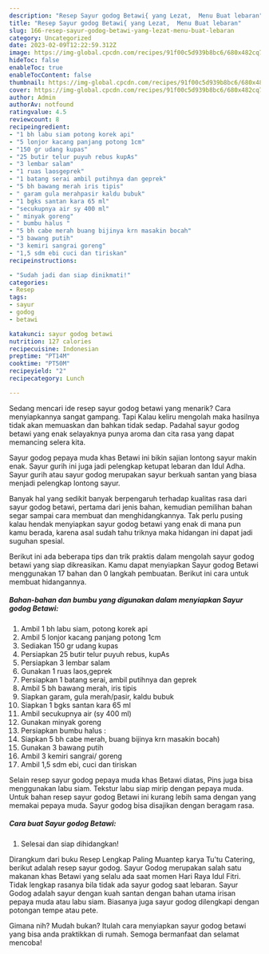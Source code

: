 ```yaml
---
description: "Resep Sayur godog Betawi{ yang Lezat,  Menu Buat lebaran"
title: "Resep Sayur godog Betawi{ yang Lezat,  Menu Buat lebaran"
slug: 166-resep-sayur-godog-betawi-yang-lezat-menu-buat-lebaran
category: Uncategorized
date: 2023-02-09T12:22:59.312Z
image: https://img-global.cpcdn.com/recipes/91f00c5d939b8bc6/680x482cq70/sayur-godog-betawi-foto-resep-utama.jpg
hideToc: false
enableToc: true
enableTocContent: false
thumbnail: https://img-global.cpcdn.com/recipes/91f00c5d939b8bc6/680x482cq70/sayur-godog-betawi-foto-resep-utama.jpg
cover: https://img-global.cpcdn.com/recipes/91f00c5d939b8bc6/680x482cq70/sayur-godog-betawi-foto-resep-utama.jpg
author: Admin
authorAv: notfound
ratingvalue: 4.5
reviewcount: 8
recipeingredient:
- "1 bh labu siam potong korek api"
- "5 lonjor kacang panjang potong 1cm"
- "150 gr udang kupas"
- "25 butir telur puyuh rebus kupAs"
- "3 lembar salam"
- "1 ruas laosgeprek"
- "1 batang serai ambil putihnya dan geprek"
- "5 bh bawang merah iris tipis"
- " garam gula merahpasir kaldu bubuk"
- "1 bgks santan kara 65 ml"
- "secukupnya air sy 400 ml"
- " minyak goreng"
- " bumbu halus "
- "5 bh cabe merah buang bijinya krn masakin bocah"
- "3 bawang putih"
- "3 kemiri sangrai goreng"
- "1,5 sdm ebi cuci dan tiriskan"
recipeinstructions:

- "Sudah jadi dan siap dinikmati!"
categories:
- Resep
tags:
- sayur
- godog
- betawi

katakunci: sayur godog betawi 
nutrition: 127 calories
recipecuisine: Indonesian
preptime: "PT14M"
cooktime: "PT50M"
recipeyield: "2"
recipecategory: Lunch

---
```



Sedang mencari ide resep sayur godog betawi yang menarik? Cara menyiapkannya sangat gampang. Tapi Kalau keliru mengolah maka hasilnya tidak akan memuaskan dan bahkan tidak sedap. Padahal sayur godog betawi yang enak selayaknya punya aroma dan cita rasa yang dapat memancing selera kita.


Sayur godog pepaya muda khas Betawi ini bikin sajian lontong sayur makin enak. Sayur gurih ini juga jadi pelengkap ketupat lebaran dan Idul Adha. Sayur gurih atau sayur godog merupakan sayur berkuah santan yang biasa menjadi pelengkap lontong sayur.

Banyak hal yang sedikit banyak berpengaruh terhadap kualitas rasa dari sayur godog betawi, pertama dari jenis bahan, kemudian pemilihan bahan segar sampai cara membuat dan menghidangkannya. Tak perlu pusing kalau hendak menyiapkan sayur godog betawi yang enak di mana pun kamu berada, karena asal sudah tahu triknya maka hidangan ini dapat jadi suguhan spesial.


Berikut ini ada beberapa tips dan trik praktis dalam mengolah sayur godog betawi yang siap dikreasikan. Kamu dapat menyiapkan Sayur godog Betawi menggunakan 17 bahan dan 0 langkah pembuatan. Berikut ini cara untuk membuat hidangannya.

<!--inarticleads1-->

##### Bahan-bahan dan bumbu yang digunakan dalam menyiapkan Sayur godog Betawi:

1. Ambil 1 bh labu siam, potong korek api
1. Ambil 5 lonjor kacang panjang potong 1cm
1. Sediakan 150 gr udang kupas
1. Persiapkan 25 butir telur puyuh rebus, kupAs
1. Persiapkan 3 lembar salam
1. Gunakan 1 ruas laos,geprek
1. Persiapkan 1 batang serai, ambil putihnya dan geprek
1. Ambil 5 bh bawang merah, iris tipis
1. Siapkan  garam, gula merah/pasir, kaldu bubuk
1. Siapkan 1 bgks santan kara 65 ml
1. Ambil secukupnya air (sy 400 ml)
1. Gunakan  minyak goreng
1. Persiapkan  bumbu halus :
1. Siapkan 5 bh cabe merah, buang bijinya krn masakin bocah)
1. Gunakan 3 bawang putih
1. Ambil 3 kemiri sangrai/ goreng
1. Ambil 1,5 sdm ebi, cuci dan tiriskan


Selain resep sayur godog pepaya muda khas Betawi diatas, Pins juga bisa menggunakan labu siam. Tekstur labu siap mirip dengan pepaya muda. Untuk bahan resep sayur godog Betawi ini kurang lebih sama dengan yang memakai pepaya muda. Sayur godog bisa disajikan dengan beragam rasa. 

<!--inarticleads2-->

##### Cara buat Sayur godog Betawi:


1. Selesai dan siap dihidangkan!

Dirangkum dari buku Resep Lengkap Paling Muantep karya Tu&#39;tu Catering, berikut adalah resep sayur godog. Sayur Godog merupakan salah satu makanan khas Betawi yang selalu ada saat momen Hari Raya Idul Fitri. Tidak lengkap rasanya bila tidak ada sayur godog saat lebaran. Sayur Godog adalah sayur dengan kuah santan dengan bahan utama irisan pepaya muda atau labu siam. Biasanya juga sayur godog dilengkapi dengan potongan tempe atau pete. 

Gimana nih? Mudah bukan? Itulah cara menyiapkan sayur godog betawi yang bisa anda praktikkan di rumah. Semoga bermanfaat dan selamat mencoba!
